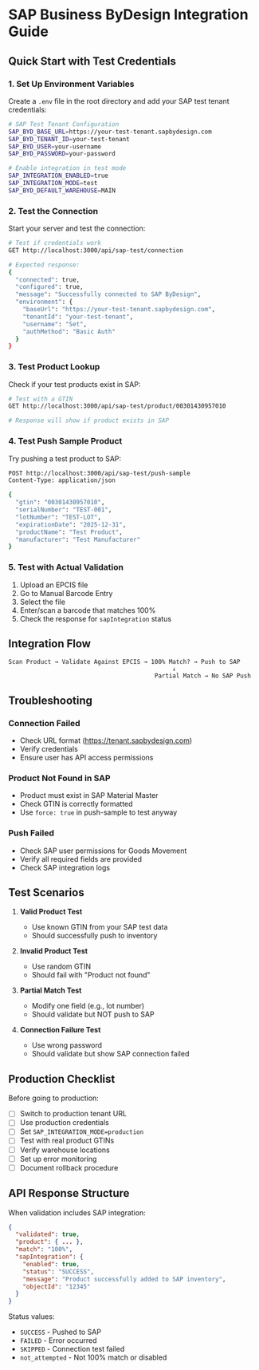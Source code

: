 # SAP Business ByDesign Integration Guide

## Quick Start with Test Credentials

### 1. Set Up Environment Variables

Create a `.env` file in the root directory and add your SAP test tenant credentials:

```bash
# SAP Test Tenant Configuration
SAP_BYD_BASE_URL=https://your-test-tenant.sapbydesign.com
SAP_BYD_TENANT_ID=your-test-tenant
SAP_BYD_USER=your-username
SAP_BYD_PASSWORD=your-password

# Enable integration in test mode
SAP_INTEGRATION_ENABLED=true
SAP_INTEGRATION_MODE=test
SAP_BYD_DEFAULT_WAREHOUSE=MAIN
```

### 2. Test the Connection

Start your server and test the connection:

```bash
# Test if credentials work
GET http://localhost:3000/api/sap-test/connection

# Expected response:
{
  "connected": true,
  "configured": true,
  "message": "Successfully connected to SAP ByDesign",
  "environment": {
    "baseUrl": "https://your-test-tenant.sapbydesign.com",
    "tenantId": "your-test-tenant",
    "username": "Set",
    "authMethod": "Basic Auth"
  }
}
```

### 3. Test Product Lookup

Check if your test products exist in SAP:

```bash
# Test with a GTIN
GET http://localhost:3000/api/sap-test/product/00301430957010

# Response will show if product exists in SAP
```

### 4. Test Push Sample Product

Try pushing a test product to SAP:

```bash
POST http://localhost:3000/api/sap-test/push-sample
Content-Type: application/json

{
  "gtin": "00301430957010",
  "serialNumber": "TEST-001",
  "lotNumber": "TEST-LOT",
  "expirationDate": "2025-12-31",
  "productName": "Test Product",
  "manufacturer": "Test Manufacturer"
}
```

### 5. Test with Actual Validation

1. Upload an EPCIS file
2. Go to Manual Barcode Entry
3. Select the file
4. Enter/scan a barcode that matches 100%
5. Check the response for `sapIntegration` status

## Integration Flow

```
Scan Product → Validate Against EPCIS → 100% Match? → Push to SAP
                                              ↓
                                         Partial Match → No SAP Push
```

## Troubleshooting

### Connection Failed
- Check URL format (https://tenant.sapbydesign.com)
- Verify credentials
- Ensure user has API access permissions

### Product Not Found in SAP
- Product must exist in SAP Material Master
- Check GTIN is correctly formatted
- Use `force: true` in push-sample to test anyway

### Push Failed
- Check SAP user permissions for Goods Movement
- Verify all required fields are provided
- Check SAP integration logs

## Test Scenarios

1. **Valid Product Test**
   - Use known GTIN from your SAP test data
   - Should successfully push to inventory

2. **Invalid Product Test**
   - Use random GTIN
   - Should fail with "Product not found"

3. **Partial Match Test**
   - Modify one field (e.g., lot number)
   - Should validate but NOT push to SAP

4. **Connection Failure Test**
   - Use wrong password
   - Should validate but show SAP connection failed

## Production Checklist

Before going to production:
- [ ] Switch to production tenant URL
- [ ] Use production credentials
- [ ] Set `SAP_INTEGRATION_MODE=production`
- [ ] Test with real product GTINs
- [ ] Verify warehouse locations
- [ ] Set up error monitoring
- [ ] Document rollback procedure

## API Response Structure

When validation includes SAP integration:

```json
{
  "validated": true,
  "product": { ... },
  "match": "100%",
  "sapIntegration": {
    "enabled": true,
    "status": "SUCCESS",
    "message": "Product successfully added to SAP inventory",
    "objectId": "12345"
  }
}
```

Status values:
- `SUCCESS` - Pushed to SAP
- `FAILED` - Error occurred
- `SKIPPED` - Connection test failed
- `not_attempted` - Not 100% match or disabled